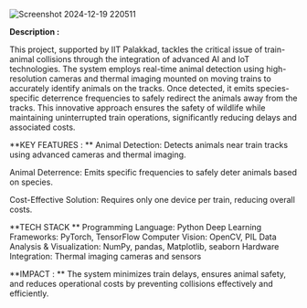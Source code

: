 ![Screenshot 2024-12-19 220511](https://github.com/user-attachments/assets/0a0513d6-9eae-4502-b0ca-0890c72cd1a0)


**Description :**

This project, supported by IIT Palakkad, tackles the critical issue of train-animal collisions through the integration of advanced AI and IoT technologies. The system employs real-time animal detection using high-resolution cameras and thermal imaging mounted on moving trains to accurately identify animals on the tracks. Once detected, it emits species-specific deterrence frequencies to safely redirect the animals away from the tracks. This innovative approach ensures the safety of wildlife while maintaining uninterrupted train operations, significantly reducing delays and associated costs.

**KEY FEATURES :
**
Animal Detection:
Detects animals near train tracks using advanced cameras and thermal imaging.

Animal Deterrence:
Emits specific frequencies to safely deter animals based on species.

Cost-Effective Solution:
Requires only one device per train, reducing overall costs.

**TECH STACK 
**
Programming Language: Python
Deep Learning Frameworks: PyTorch, TensorFlow
Computer Vision: OpenCV, PIL
Data Analysis & Visualization: NumPy, pandas, Matplotlib, seaborn
Hardware Integration: Thermal imaging cameras and sensors

**IMPACT :
**
The system minimizes train delays, ensures animal safety, and reduces operational costs by preventing collisions effectively and efficiently.
